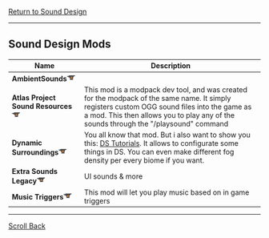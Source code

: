 [Return to Sound Design](../sound_design.md#Sound_Design)

----
## Sound Design Mods


| Name                                                                                                                                  | Description                                                                                                                                                                                                                                                                                                                     |
| ------------------------------------------------------------------------------------------------------------------------------------- | ------------------------------------------------------------------------------------------------------------------------------------------------------------------------------------------------------------------------------------------------------------------------------------------------------------------------------- |
| **AmbientSounds**[![](/images/curseforge.png)](https://legacy.curseforge.com/minecraft/mc-mods/ambientsounds)                         |                                                                                                                                                                                                                                                                                                                                 |
| **Atlas Project Sound Resources**[![](/images/curseforge.png)](https://legacy.curseforge.com/minecraft/mc-mods/atlas-sound-resources) | This mod is a modpack dev tool, and was created for the modpack of the same name. It simply registers custom OGG sound files into the game as a mod. This then allows you to play any of the sounds through the "/playsound" command                                                                                            |
| **Dynamic Surroundings**[![](/images/curseforge.png)](https://www.curseforge.com/minecraft/mc-mods/dynamic-surroundings)              | You all know that mod. But i also want to show you this: [DS Tutorials](https://github.com/OreCruncher/DynamicSurroundings/tree/93040490bef8591a99c25aa154098a97ab271edd/rtd/source/tutorials "DS Tutorials"). It allows to configurate some things in DS. You can even make different fog density per every biome if you want. |
| **Extra Sounds Legacy**[![](/images/curseforge.png)](https://legacy.curseforge.com/minecraft/mc-mods/extra-sounds-legacy)             | UI sounds & more                                                                                                                                                                                                                                                                                                                |
| **Music Triggers**[![](/images/curseforge.png)](https://legacy.curseforge.com/minecraft/mc-mods/music-triggers)                       | This mod will let you play music based on in game triggers                                                                                                                                                                                                                                                                      |

----
[Scroll Back](#Sound-Design-Mods)


